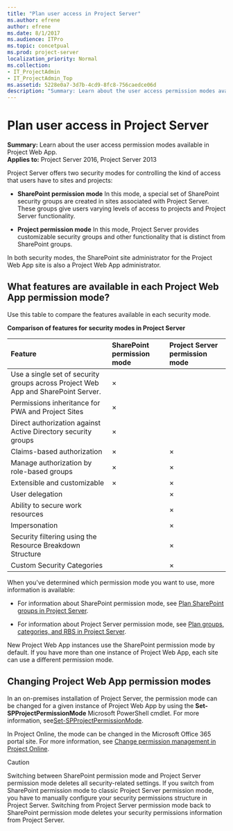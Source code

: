 ```yaml
---
title: "Plan user access in Project Server"
ms.author: efrene
author: efrene
ms.date: 8/1/2017
ms.audience: ITPro
ms.topic: concetpual
ms.prod: project-server
localization_priority: Normal
ms.collection:
- IT_ProjectAdmin
- IT_ProjectAdmin_Top
ms.assetid: 5228e0a7-3d7b-4cd9-8fc8-756caedce06d
description: "Summary: Learn about the user access permission modes available in Project Web App."
---
```


# Plan user access in Project Server
 
 **Summary:** Learn about the user access permission modes available in Project Web App.<br/>
**Applies to:** Project Server 2016, Project Server 2013
  
Project Server offers two security modes for controlling the kind of access that users have to sites and projects:
  
- **SharePoint permission mode** In this mode, a special set of SharePoint security groups are created in sites associated with Project Server. These groups give users varying levels of access to projects and Project Server functionality.
    
- **Project permission mode** In this mode, Project Server provides customizable security groups and other functionality that is distinct from SharePoint groups.
    
In both security modes, the SharePoint site administrator for the Project Web App site is also a Project Web App administrator.
  
## What features are available in each Project Web App permission mode?

Use this table to compare the features available in each security mode.
  
**Comparison of features for security modes in Project Server**

|**Feature**|**SharePoint permission mode**|**Project Server permission mode**|
|:-----|:-----|:-----|
|Use a single set of security groups across Project Web App and SharePoint Server.  <br/> |×  <br/> ||
|Permissions inheritance for PWA and Project Sites  <br/> |×  <br/> ||
|Direct authorization against Active Directory security groups  <br/> |×  <br/> ||
|Claims-based authorization  <br/> |×  <br/> |×  <br/> |
|Manage authorization by role-based groups  <br/> |×  <br/> |×  <br/> |
|Extensible and customizable  <br/> |×  <br/> |×  <br/> |
|User delegation  <br/> ||×  <br/> |
|Ability to secure work resources  <br/> ||×  <br/> |
|Impersonation  <br/> ||×  <br/> |
|Security filtering using the Resource Breakdown Structure  <br/> ||×  <br/> |
|Custom Security Categories  <br/> ||×  <br/> |
   
When you've determined which permission mode you want to use, more information is available:
  
- For information about SharePoint permission mode, see [Plan SharePoint groups in Project Server](plan-sharepoint-groups-in-project-server.md).
    
- For information about Project Server permission mode, see [Plan groups, categories, and RBS in Project Server](plan-groups-categories-and-rbs-in-project-server.md).
    
New Project Web App instances use the SharePoint permission mode by default. If you have more than one instance of Project Web App, each site can use a different permission mode.
  
## Changing Project Web App permission modes

In an on-premises installation of Project Server, the permission mode can be changed for a given instance of Project Web App by using the **Set-SPProjectPermissionMode** Microsoft PowerShell cmdlet. For more information, see[Set-SPProjectPermissionMode](set-spprojectpermissionmode.md).
  
In Project Online, the mode can be changed in the Microsoft Office 365 portal site. For more information, see [Change permission management in Project Online](https://go.microsoft.com/fwlink/p/?LinkId=264708).
  
> [!CAUTION]
> Switching between SharePoint permission mode and Project Server permission mode deletes all security-related settings. If you switch from SharePoint permission mode to classic Project Server permission mode, you have to manually configure your security permissions structure in Project Server. Switching from Project Server permission mode back to SharePoint permission mode deletes your security permissions information from Project Server. 
  

